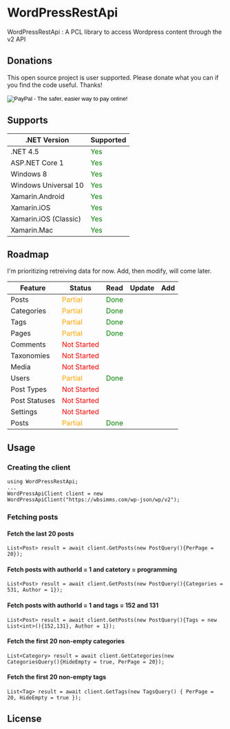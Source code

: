 # WordPressRestApi

WordPressRestApi : A PCL library to access Wordpress content through the v2 API

## Donations

This open source project is user supported. Please donate what you can if you find the code useful. Thanks!

<form action="https://www.paypal.com/cgi-bin/webscr" method="post" target="_top">
<input type="hidden" name="cmd" value="_s-xclick">
<input type="hidden" name="hosted_button_id" value="QF5QX6CLW6FJA">
<input type="image" src="https://www.paypalobjects.com/en_US/i/btn/btn_donate_LG.gif" border="0" name="submit" alt="PayPal - The safer, easier way to pay online!">
<img alt="" border="0" src="https://www.paypalobjects.com/en_US/i/scr/pixel.gif" width="1" height="1">
</form>


## Supports

| .NET Version | Supported |
| ------------ | --------- |
| .NET 4.5     | <font style='color:green'>Yes</font> |
| ASP.NET Core 1 | <font style='color:green'>Yes</font> |
| Windows 8 | <font style='color:green'>Yes</font> |
| Windows Universal 10 | <font style='color:green'>Yes</font> |
| Xamarin.Android | <font style='color:green'>Yes</font> |
| Xamarin.iOS | <font style='color:green'>Yes</font> |
| Xamarin.iOS (Classic) | <font style='color:green'>Yes</font> |
| Xamarin.Mac | <font style='color:green'>Yes</font> |


## Roadmap

I'm prioritizing retreiving data for now. Add, then modify, will come later.

| Feature | Status | Read | Update | Add |
| ------- | ------ | ----- | ---- | ---- | 
| Posts | <font style='color:orange'>Partial</font> | <font style='color:green'>Done</font> | | |
| Categories | <font style='color:orange'>Partial</font> | <font style='color:green'>Done</font> | | |
| Tags | <font style='color:orange'>Partial</font> | <font style='color:green'>Done</font> | | |
| Pages | <font style='color:orange'>Partial</font> | <font style='color:green'>Done</font> | | |
| Comments | <font style='color:red'>Not Started</font> | | | |
| Taxonomies | <font style='color:red'>Not Started</font> | | | |
| Media | <font style='color:red'>Not Started</font> | | | |
| Users | <font style='color:orange'>Partial</font> | <font style='color:green'>Done</font> | | |
| Post Types | <font style='color:red'>Not Started</font> | | | |
| Post Statuses | <font style='color:red'>Not Started</font> | | | |
| Settings | <font style='color:red'>Not Started</font> | | | |
| Posts | <font style='color:orange'>Partial</font> | <font style='color:green'>Done</font> | | |


## Usage

### Creating the client
```CSharp
using WordPressRestApi;
...
WordPressApiClient client = new WordPressApiClient("https://wbsimms.com/wp-json/wp/v2");
```

### Fetching posts

#### Fetch the last 20 posts
```CSharp
List<Post> result = await client.GetPosts(new PostQuery(){PerPage = 20});
```

#### Fetch posts with authorId = 1 and catetory = programming
```CSharp
List<Post> result = await client.GetPosts(new PostQuery(){Categories = 531, Author = 1});
```

#### Fetch posts with authorId = 1 and tags = 152 and 131
```CSharp
List<Post> result = await client.GetPosts(new PostQuery(){Tags = new List<int>(){152,131}, Author = 1});
```

#### Fetch the first 20 non-empty categories
```CSharp
List<Category> result = await client.GetCategories(new CategoriesQuery(){HideEmpty = true, PerPage = 20});
```

#### Fetch the first 20 non-empty tags
```CSharp
List<Tag> result = await client.GetTags(new TagsQuery() { PerPage = 20, HideEmpty = true });
```

## License
